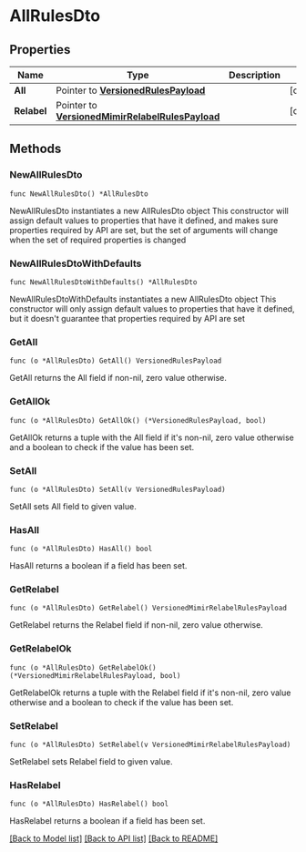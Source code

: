 # AllRulesDto

## Properties

Name | Type | Description | Notes
------------ | ------------- | ------------- | -------------
**All** | Pointer to [**VersionedRulesPayload**](VersionedRulesPayload.md) |  | [optional] 
**Relabel** | Pointer to [**VersionedMimirRelabelRulesPayload**](VersionedMimirRelabelRulesPayload.md) |  | [optional] 

## Methods

### NewAllRulesDto

`func NewAllRulesDto() *AllRulesDto`

NewAllRulesDto instantiates a new AllRulesDto object
This constructor will assign default values to properties that have it defined,
and makes sure properties required by API are set, but the set of arguments
will change when the set of required properties is changed

### NewAllRulesDtoWithDefaults

`func NewAllRulesDtoWithDefaults() *AllRulesDto`

NewAllRulesDtoWithDefaults instantiates a new AllRulesDto object
This constructor will only assign default values to properties that have it defined,
but it doesn't guarantee that properties required by API are set

### GetAll

`func (o *AllRulesDto) GetAll() VersionedRulesPayload`

GetAll returns the All field if non-nil, zero value otherwise.

### GetAllOk

`func (o *AllRulesDto) GetAllOk() (*VersionedRulesPayload, bool)`

GetAllOk returns a tuple with the All field if it's non-nil, zero value otherwise
and a boolean to check if the value has been set.

### SetAll

`func (o *AllRulesDto) SetAll(v VersionedRulesPayload)`

SetAll sets All field to given value.

### HasAll

`func (o *AllRulesDto) HasAll() bool`

HasAll returns a boolean if a field has been set.

### GetRelabel

`func (o *AllRulesDto) GetRelabel() VersionedMimirRelabelRulesPayload`

GetRelabel returns the Relabel field if non-nil, zero value otherwise.

### GetRelabelOk

`func (o *AllRulesDto) GetRelabelOk() (*VersionedMimirRelabelRulesPayload, bool)`

GetRelabelOk returns a tuple with the Relabel field if it's non-nil, zero value otherwise
and a boolean to check if the value has been set.

### SetRelabel

`func (o *AllRulesDto) SetRelabel(v VersionedMimirRelabelRulesPayload)`

SetRelabel sets Relabel field to given value.

### HasRelabel

`func (o *AllRulesDto) HasRelabel() bool`

HasRelabel returns a boolean if a field has been set.


[[Back to Model list]](../README.md#documentation-for-models) [[Back to API list]](../README.md#documentation-for-api-endpoints) [[Back to README]](../README.md)


